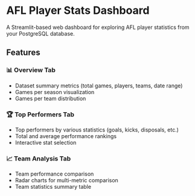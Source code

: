 # AFL Player Stats Dashboard

A Streamlit-based web dashboard for exploring AFL player statistics from your PostgreSQL database.

## Features

### 📊 Overview Tab
- Dataset summary metrics (total games, players, teams, date range)
- Games per season visualization
- Games per team distribution

### 🏆 Top Performers Tab
- Top performers by various statistics (goals, kicks, disposals, etc.)
- Total and average performance rankings
- Interactive stat selection

### 📈 Team Analysis Tab
- Team performance comparison
- Radar charts for multi-metric comparison
- Team statistics summary table